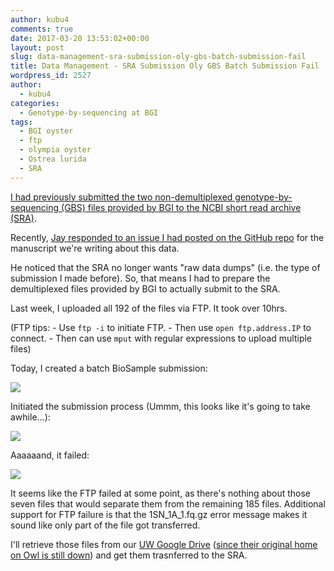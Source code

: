 ```yaml
---
author: kubu4
comments: true
date: 2017-03-20 13:53:02+00:00
layout: post
slug: data-management-sra-submission-oly-gbs-batch-submission-fail
title: Data Management - SRA Submission Oly GBS Batch Submission Fail
wordpress_id: 2527
author:
  - kubu4
categories:
  - Genotype-by-sequencing at BGI
tags:
  - BGI oyster
  - ftp
  - olympia oyster
  - Ostrea lurida
  - SRA
---
```


[I had previously submitted the two non-demultiplexed genotype-by-sequencing (GBS) files provided by BGI to the NCBI short read archive (SRA)](2017/02/08/data-management-sra-submission-of-ostrea-lurida-gbs-fastq-files.html).

Recently, [Jay responded to an issue I had posted on the GitHub repo](https://github.com/kubu4/paper_oly_gbs/issues/2) for the manuscript we're writing about this data.

He noticed that the SRA no longer wants "raw data dumps" (i.e. the type of submission I made before). So, that means I had to prepare the demultiplexed files provided by BGI to actually submit to the SRA.

Last week, I uploaded all 192 of the files via FTP. It took over 10hrs.

(FTP tips: - Use `ftp -i` to initiate FTP. - Then use `open ftp.address.IP` to connect. - Then can use `mput` with regular expressions to upload multiple files)

Today, I created a batch BioSample submission:



[![](https://eagle.fish.washington.edu/Arabidopsis/20170320_SRA_oly_gbs_demultiplex_SUB2505455.png)](http://eagle.fish.washington.edu/Arabidopsis/20170320_SRA_oly_gbs_demultiplex_SUB2505455.png)





Initiated the submission process (Ummm, this looks like it's going to take awhile...):



[![](https://eagle.fish.washington.edu/Arabidopsis/20170320_SRA_oly_gbs_demultiplex_SUB2495017.png)](http://eagle.fish.washington.edu/Arabidopsis/20170320_SRA_oly_gbs_demultiplex_SUB2495017.png)





Aaaaaand, it failed:

[![](https://eagle.fish.washington.edu/Arabidopsis/20170320_SRA_oly_gbs_demultiplex_SUB2495017_fail.png)](http://eagle.fish.washington.edu/Arabidopsis/20170320_SRA_oly_gbs_demultiplex_SUB2495017_fail.png)





It seems like the FTP failed at some point, as there's nothing about those seven files that would separate them from the remaining 185 files. Additional support for FTP failure is that the 1SN_1A_1.fq.gz error message makes it sound like only part of the file got transferred.

I'll retrieve those files from our [UW Google Drive](https://drive.google.com/drive/folders/0BzKkDWZ6tIK4eXV4VFB3VHN2ZUk) ([since their original home on Owl is still down](2017/03/18/troubleshooting-synology-nas-owl-down-after-update.html)) and get them trasnferred to the SRA.
